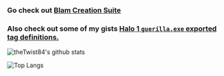 ### Go check out [Blam Creation Suite](https://github.com/ChimpsAtSea/Blam-Creation-Suite#blam-creation-suite)
### Also check out some of my gists [Halo 1 `guerilla.exe` exported tag definitions.](https://gist.github.com/theTwist84/57717e97dbb33968419a483f81e5aa74)

![theTwist84's github stats](https://github-readme-stats.vercel.app/api/?username=theTwist84&include_all_commits=true&show_icons=true&title_color=d00&icon_color=541717&text_color=9f9f9f&bg_color=151515)

![Top Langs](https://github-readme-stats.vercel.app/api/top-langs/?username=theTwist84&layout=default&theme=dark&hide_title=true)

<!--
**theTwist84/theTwist84** is a ✨ _special_ ✨ repository because its `README.md` (this file) appears on your GitHub profile.

Here are some ideas to get you started:

- 🔭 I’m currently working on ...
- 🌱 I’m currently learning ...
- 👯 I’m looking to collaborate on ...
- 🤔 I’m looking for help with ...
- 💬 Ask me about ...
- 📫 How to reach me: ...
- 😄 Pronouns: ...
- ⚡ Fun fact: ...
-->
